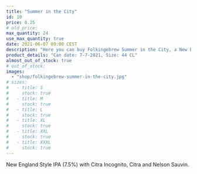 ```yaml
---
title: "Summer in the City"
id: 10
price: 6.25
# old_price:
max_quantity: 24
use_max_quantity: true
date: 2021-06-07 09:00 CEST
description: "Here you can buy Folkingebrew Summer in the City, a New England Style IPA (7.5%) with Citra Incognito, Citra and Nelson Sauvin."
product_details: "Can date: 7-7-2021, Size: 44 CL"
almost_out_of_stock: true
# out_of_stock:
images:
  - "shop/folkingebrew-summer-in-the-city.jpg"
# sizes:
#   - title: S
#     stock: true
#   - title: M
#     stock: true
#   - title: L
#     stock: true
#   - title: XL
#     stock: true
#   - title: XXL
#     stock: true
#   - title: XXXL
#     stock: true
---
```


New England Style IPA (7.5%) with Citra Incognito, Citra and Nelson Sauvin.
